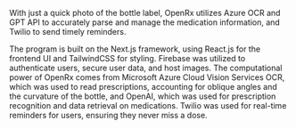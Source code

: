 With just a quick photo of the bottle label, OpenRx utilizes Azure OCR and GPT API to accurately parse and manage the medication information, and Twilio to send timely reminders.

The program is built on the Next.js framework, using React.js for the frontend UI and TailwindCSS for styling. Firebase was utilized to authenticate users, secure user data, and host images. The computational power of OpenRx comes from Microsoft Azure Cloud Vision Services OCR, which was used to read prescriptions, accounting for oblique angles and the curvature of the bottle, and OpenAI, which was used for prescription recognition and data retrieval on medications. Twilio was used for real-time reminders for users, ensuring they never miss a dose.
